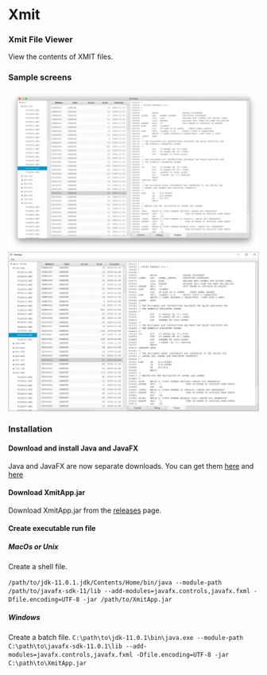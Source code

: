 # Xmit
### Xmit File Viewer
View the contents of XMIT files.

### Sample screens
![Mac](resources/xmitosx.png?raw=true "Mac")
![Windows](resources/xmitwin.png?raw=true "Windows")

### Installation
#### Download and install Java and JavaFX
Java and JavaFX are now separate downloads. You can get them
[here](https://jdk.java.net/11/) and
[here](https://gluonhq.com/products/javafx/)

#### Download XmitApp.jar
Download XmitApp.jar from the [releases](https://github.com/dmolony/xmit/releases) page.

#### Create executable run file
##### MacOs or Unix
Create a shell file.

```/path/to/jdk-11.0.1.jdk/Contents/Home/bin/java --module-path /path/to/javafx-sdk-11/lib --add-modules=javafx.controls,javafx.fxml -Dfile.encoding=UTF-8 -jar /path/to/XmitApp.jar```


##### Windows
Create a batch file.
```C:\path\to\jdk-11.0.1\bin\java.exe --module-path C:\path\to\javafx-sdk-11.0.1\lib --add-modules=javafx.controls,javafx.fxml -Dfile.encoding=UTF-8 -jar C:\path\to\XmitApp.jar```

